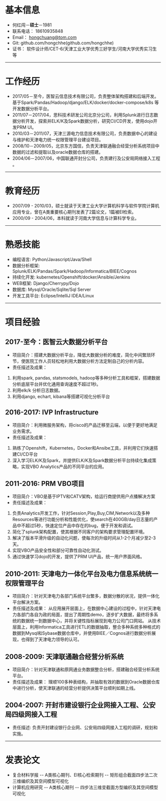# 基本信息                                                                                                                                                                   
* 何红闯－**硕士**－1981
* 联系电话： 18610935848
* Email： hongchuang@tom.com
* Git: github.com/hongchhe(github.com/hongchhe)
* 证书： 软件设计师/CET-6/天津工业大学优秀三好学生/河南大学优秀实习生等

---
# 工作经历                                                                                                                                                                
* 2017/05－至今，医智云信息技术有限公司，负责整体架构搭建和后端开发。基于Spark/Pandas/Hadoop/django/ELK/docker/docker-compose/k8s 等开发数据分析平台。
* 2011/07－2017/04，思科技术研发公司北京分公司，利用Splunk进行日志数据分析开发，探索并ELK/K及Spark数据分析，研究CI/CD开发，使用dojo开发PRM UI。
* 2010/03－2011/07，天津三源电力信息技术有限公司，负责数据中心的建设与维护和天津电力统一权限管理平台建设项目。
* 2008/10－2009/05，北京东方国信，负责天津联通融合经营分析系统项目中数据的过滤和提取以及oracle数据仓库的搭建。
* 2004/06－2007/06，中国联通开封分公司，负责建行及公安局网络接入工程 。

---
# 教育经历                                                                                                                                                                
* 2007/09 - 2010/03，硕士就读于天津工业大学计算机科学与软件学院计算机应用专业，曾在A类重要核心期刊发表了2篇论文，1篇被EI检索。
* 2000/09 - 2004/06，本科就读于河南大学信息与计算科学专业。

---
# 熟悉技能                                                                                                                                                                  
* 编程语言:           Python/Javascript/Java/Shell
* 数据分析框架:   Splunk/ELK/Pandas/Spark/Hadoop/Informatica/BIEE/Cognos
* 持续化开发:       kubernetes/Openshift/docker/Ansible/Jenkins
* WEB框架:         Django/Cherrypy/Dojo
* 数据库:               Mysql/Oracle/Sqlite/Sql Server
* 开发工具平台:   Eclipse/IntelliJ IDEA/Linux

---
# 项目经验                                                                                                                                                                  
## 2017-至今：医智云大数据分析平台
* 项目简介：搭建大数据分析平台，降低大数据分析的难度，简化中间繁琐环节，使医院工作人员轻松地利用大数据分析方法定制自己的分析内容。
* 责任描述及成果：
1. 利用spark, pandas, statsmodels, hadoop等多种分析工具和框架，搭建数据分析底层平台并优化通用查询速度不超过1秒。
2. 利用elk/k 分析日志数据。
3. 利用django, echart, kibana等搭建可视化分析平台

## 2016-2017: IVP Infrastructure
* 项目简介：利用微服务架构，将cisco的产品迁移至云端，以便于更好地满足业务需求。
* 责任描述及成果：
1. 熟练了Openshift，Kubernetes，Docker和Ansibe工具，并利用它们快速搭建CI/CD平台
2. 深入学习ELK/K及Spark，并提供ELK/K及Spark数据分析平台持续化集成策略，实现VBO Analytics产品的不同平台的应用。

## 2011-2016: PRM VBO项目
* 项目简介：VBO是基于IPTV和CATV架构，给运行商提供用户点播解决方案
* 责任描述及成果：
1. 负责Analytics开发工作，针对Session,Play,Buy,CIM,Network以及多种Resources等进行功能分析和性能优化，使search在400GB/day日志量的产品中不超过5秒，快速定位产品中存在的bug，便于开发和调试。 
2. 简化了splunk架构配置，使其根据不同客户的架构要求管理配置环境。 
3. 解决了版本平滑升级的自动化问题，使每次的升级时间从1-2个月减少至2-3天。 
4. 实现VBO产品安全性和部分可靠性自动化测试。
5. 通过快速学习dojo的开发，提供了PRM UI产品，统一用户界面风格。

## 2010-2011: 天津电力一体化平台及电力信息系统统一权限管理平台 
* 项目简介：针对天津电力各部门系统平台繁多，数据分散的状况，提供一体化平台解决方案。
* 责任描述及成果：
从应用展开层面上，在数据中心建设的过程中，针对天津电力各部门各自为政的局面，提出了周期性demo，逐步扩大数据，最终将多系统的数据统一到数据中心，并将关键性指标展现到电力公司门口网站。
从技术层面上，利用Informatica工具进行ETL的数据抽取，整合多种系统多种格式的数据到Mysql和Sybase数据仓库中，并使用BIEE／Cognos进行数据分析展现，也得到了天津电力领导的认可。

## 2008-2009: 天津联通融合经营分析系统 
* 项目简介：针对天津联通和原网通业务数据整合分析，搭建融合经营分析系统平台。
* 责任描述及成果：
理顺100多种表结构，并抽取有效的数据到Oracle数据仓库中进行分析，使天津联通的经营分析提供决策平台顺利如期上线。

## 2004-2007: 开封市建设银行企业网接入工程、公安局四级网接入工程 
* 责任描述: 负责开封建设银行企业网、公安局四级网接入工程的调研，规划和实施。

---
# 发表论文                                                                                                                                                               
* 复合材料学报 -- A类核心期刊、EI核心检索期刊 -- 矩形组合截面四步法二次三维编织及其空间模型可视化
* 计算机应用研究 -- A类核心期刊 -- 四步法三维变截面方型编织及其空间模型可视化
